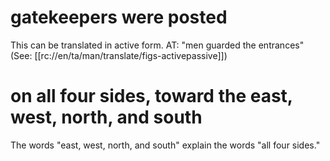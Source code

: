 # gatekeepers were posted

This can be translated in active form. AT: "men guarded the entrances" (See: [[rc://en/ta/man/translate/figs-activepassive]])

# on all four sides, toward the east, west, north, and south

The words "east, west, north, and south" explain the words "all four sides."

